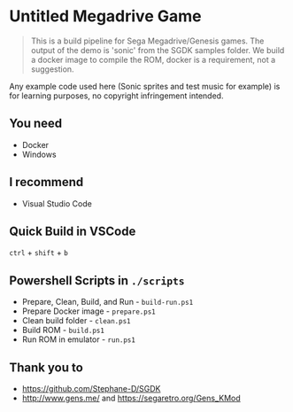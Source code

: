 # Untitled Megadrive Game
> This is a build pipeline for Sega Megadrive/Genesis games. The output of the demo is 'sonic' from the SGDK samples folder. We build a docker image to compile the ROM, docker is a requirement, not a suggestion.

Any example code used here (Sonic sprites and test music for example) is for learning purposes, no copyright infringement intended.

## You need
- Docker
- Windows

## I recommend
- Visual Studio Code

## Quick Build in VSCode
`ctrl` + `shift` + `b`

## Powershell Scripts in `./scripts`
- Prepare, Clean, Build, and Run - `build-run.ps1`
- Prepare Docker image - `prepare.ps1`
- Clean build folder - `clean.ps1`
- Build ROM - `build.ps1`
- Run ROM in emulator - `run.ps1`

## Thank you to
- https://github.com/Stephane-D/SGDK
- http://www.gens.me/ and https://segaretro.org/Gens_KMod